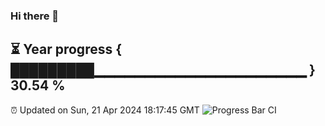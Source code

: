 ### Hi there 👋
⏳ Year progress { █████████▁▁▁▁▁▁▁▁▁▁▁▁▁▁▁▁▁▁▁▁▁ } 30.54 %
---
⏰ Updated on Sun, 21 Apr 2024 18:17:45 GMT
![Progress Bar CI](https://github.com/liununu/liununu/workflows/Progress%20Bar%20CI/badge.svg)
